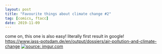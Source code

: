 ```yaml
---
layout: post
title: "Favourite things about climate change #2"
tag: [comics, ftacc]
date: 2019-11-09
---
```

come on, this one is also easy! literally first result in google!
https://www.iass-potsdam.de/en/output/dossiers/air-pollution-and-climate-change <!-- #55 -->
[![](https://i.imgur.com/AW3dl7W.jpg "source: imgur.com")](https://i.imgur.com/AW3dl7W.jpg)

